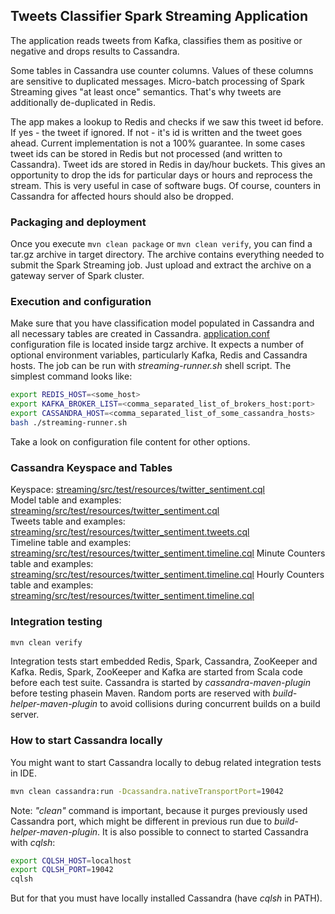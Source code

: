 ## Tweets Classifier Spark Streaming Application
The application reads tweets from Kafka, classifies them as positive or negative and drops results to Cassandra.

Some tables in Cassandra use counter columns. Values of these columns are sensitive to
duplicated messages. Micro-batch processing of Spark Streaming gives "at least once"
semantics. That's why tweets are additionally de-duplicated in Redis.

The app makes a lookup to Redis and checks if we saw this tweet id before.
If yes - the tweet if ignored. If not - it's id is written and the tweet goes ahead.
Current implementation is not a 100% guarantee.
In some cases tweet ids can be stored in Redis but not processed (and written to Cassandra).
Tweet ids are stored in Redis in day/hour buckets.
This gives an opportunity to drop the ids for particular days or hours and reprocess
the stream. This is very useful in case of software bugs. Of course, counters in
Cassandra for affected hours should also be dropped.

### Packaging and deployment
Once you execute ```mvn clean package``` or ```mvn clean verify```, you can find
a tar.gz archive in target directory. The archive contains everything needed to
submit the Spark Streaming job. Just upload and extract the archive on a gateway server
of Spark cluster.

### Execution and configuration
Make sure that you have classification model populated in Cassandra and all necessary tables are created in Cassandra.
[application.conf](src/main/configs/application.conf) configuration file is located inside targz archive.
It expects a number of optional environment variables, particularly Kafka, Redis and Cassandra hosts.
The job can be run with _streaming-runner.sh_ shell script. The simplest command looks like:
```bash
export REDIS_HOST=<some_host>
export KAFKA_BROKER_LIST=<comma_separated_list_of_brokers_host:port>
export CASSANDRA_HOST=<comma_separated_list_of_some_cassandra_hosts>
bash ./streaming-runner.sh
```
Take a look on configuration file content for other options.

### Cassandra Keyspace and Tables
Keyspace: [streaming/src/test/resources/twitter_sentiment.cql](streaming/src/test/resources/twitter_sentiment.cql)<br>
Model table and examples: [streaming/src/test/resources/twitter_sentiment.cql](streaming/src/test/resources/twitter_sentiment.model.cql)<br>
Tweets table and examples: [streaming/src/test/resources/twitter_sentiment.tweets.cql](src/test/resources/twitter_sentiment.tweets.cql)<br>
Timeline table and examples: [streaming/src/test/resources/twitter_sentiment.timeline.cql](src/test/resources/twitter_sentiment.timeline.cql)
Minute Counters table and examples: [streaming/src/test/resources/twitter_sentiment.timeline.cql](src/test/resources/twitter_sentiment.minute_counters.cql)
Hourly Counters table and examples: [streaming/src/test/resources/twitter_sentiment.timeline.cql](src/test/resources/twitter_sentiment.hourly_counters.cql)

### Integration testing
```bash
mvn clean verify
```
Integration tests start embedded Redis, Spark, Cassandra, ZooKeeper and Kafka.
Redis, Spark, ZooKeeper and Kafka are started from Scala code before each test suite.
Cassandra is started by _cassandra-maven-plugin_ before testing phasein Maven.
Random ports are reserved with _build-helper-maven-plugin_ to avoid collisions during concurrent builds on a build server.

### How to start Cassandra locally
You might want to start Cassandra locally to debug related integration tests in IDE.
```bash
mvn clean cassandra:run -Dcassandra.nativeTransportPort=19042
```
Note: _"clean"_ command is important, because it purges previously used Cassandra port, which might be different in previous run due to _build-helper-maven-plugin_.
It is also possible to connect to started Cassandra with _cqlsh_:
```bash
export CQLSH_HOST=localhost
export CQLSH_PORT=19042
cqlsh
```
But for that you must have locally installed Cassandra (have _cqlsh_ in PATH).
